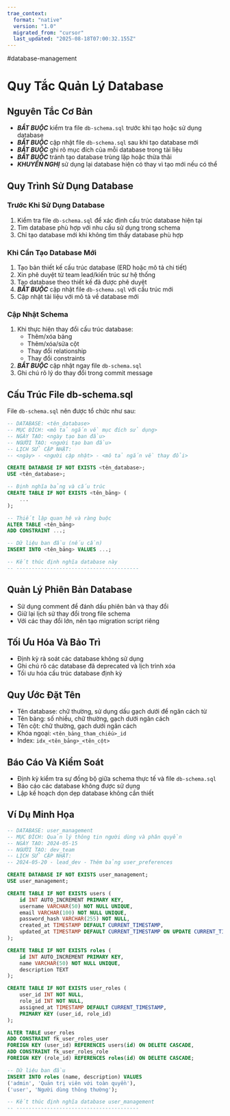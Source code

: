 ```yaml
---
trae_context:
  format: "native"
  version: "1.0"
  migrated_from: "cursor"
  last_updated: "2025-08-18T07:00:32.155Z"
---
```


#database-management
# Quy Tắc Quản Lý Database

## Nguyên Tắc Cơ Bản

- **_BẮT BUỘC_** kiểm tra file `db-schema.sql` trước khi tạo hoặc sử dụng database
- **_BẮT BUỘC_** cập nhật file `db-schema.sql` sau khi tạo database mới
- **_BẮT BUỘC_** ghi rõ mục đích của mỗi database trong tài liệu
- **_BẮT BUỘC_** tránh tạo database trùng lặp hoặc thừa thãi
- **_KHUYẾN NGHỊ_** sử dụng lại database hiện có thay vì tạo mới nếu có thể

## Quy Trình Sử Dụng Database

### Trước Khi Sử Dụng Database

1. Kiểm tra file `db-schema.sql` để xác định cấu trúc database hiện tại
2. Tìm database phù hợp với nhu cầu sử dụng trong schema
3. Chỉ tạo database mới khi không tìm thấy database phù hợp

### Khi Cần Tạo Database Mới

1. Tạo bản thiết kế cấu trúc database (ERD hoặc mô tả chi tiết)
2. Xin phê duyệt từ team lead/kiến trúc sư hệ thống
3. Tạo database theo thiết kế đã được phê duyệt
4. **_BẮT BUỘC_** cập nhật file `db-schema.sql` với cấu trúc mới
5. Cập nhật tài liệu với mô tả về database mới

### Cập Nhật Schema

1. Khi thực hiện thay đổi cấu trúc database:
   - Thêm/xóa bảng
   - Thêm/xóa/sửa cột
   - Thay đổi relationship
   - Thay đổi constraints
2. **_BẮT BUỘC_** cập nhật ngay file `db-schema.sql`
3. Ghi chú rõ lý do thay đổi trong commit message

## Cấu Trúc File db-schema.sql

File `db-schema.sql` nên được tổ chức như sau:

```sql
-- DATABASE: <tên_database>
-- MỤC ĐÍCH: <mô tả ngắn về mục đích sử dụng>
-- NGÀY TẠO: <ngày tạo ban đầu>
-- NGƯỜI TẠO: <người tạo ban đầu>
-- LỊCH SỬ CẬP NHẬT:
-- <ngày> - <người cập nhật> - <mô tả ngắn về thay đổi>

CREATE DATABASE IF NOT EXISTS <tên_database>;
USE <tên_database>;

-- Định nghĩa bảng và cấu trúc
CREATE TABLE IF NOT EXISTS <tên_bảng> (
    ...
);

-- Thiết lập quan hệ và ràng buộc
ALTER TABLE <tên_bảng>
ADD CONSTRAINT ...;

-- Dữ liệu ban đầu (nếu cần)
INSERT INTO <tên_bảng> VALUES ...;

-- Kết thúc định nghĩa database này
-- ----------------------------------------
```

## Quản Lý Phiên Bản Database

- Sử dụng comment để đánh dấu phiên bản và thay đổi
- Giữ lại lịch sử thay đổi trong file schema
- Với các thay đổi lớn, nên tạo migration script riêng

## Tối Ưu Hóa Và Bảo Trì

- Định kỳ rà soát các database không sử dụng
- Ghi chú rõ các database đã deprecated và lịch trình xóa
- Tối ưu hóa cấu trúc database định kỳ

## Quy Ước Đặt Tên

- Tên database: chữ thường, sử dụng dấu gạch dưới để ngăn cách từ
- Tên bảng: số nhiều, chữ thường, gạch dưới ngăn cách
- Tên cột: chữ thường, gạch dưới ngăn cách
- Khóa ngoại: `<tên_bảng_tham_chiếu>_id`
- Index: `idx_<tên_bảng>_<tên_cột>`

## Báo Cáo Và Kiểm Soát

- Định kỳ kiểm tra sự đồng bộ giữa schema thực tế và file `db-schema.sql`
- Báo cáo các database không được sử dụng
- Lập kế hoạch dọn dẹp database không cần thiết

## Ví Dụ Minh Họa

```sql
-- DATABASE: user_management
-- MỤC ĐÍCH: Quản lý thông tin người dùng và phân quyền
-- NGÀY TẠO: 2024-05-15
-- NGƯỜI TẠO: dev_team
-- LỊCH SỬ CẬP NHẬT:
-- 2024-05-20 - lead_dev - Thêm bảng user_preferences

CREATE DATABASE IF NOT EXISTS user_management;
USE user_management;

CREATE TABLE IF NOT EXISTS users (
    id INT AUTO_INCREMENT PRIMARY KEY,
    username VARCHAR(50) NOT NULL UNIQUE,
    email VARCHAR(100) NOT NULL UNIQUE,
    password_hash VARCHAR(255) NOT NULL,
    created_at TIMESTAMP DEFAULT CURRENT_TIMESTAMP,
    updated_at TIMESTAMP DEFAULT CURRENT_TIMESTAMP ON UPDATE CURRENT_TIMESTAMP
);

CREATE TABLE IF NOT EXISTS roles (
    id INT AUTO_INCREMENT PRIMARY KEY,
    name VARCHAR(50) NOT NULL UNIQUE,
    description TEXT
);

CREATE TABLE IF NOT EXISTS user_roles (
    user_id INT NOT NULL,
    role_id INT NOT NULL,
    assigned_at TIMESTAMP DEFAULT CURRENT_TIMESTAMP,
    PRIMARY KEY (user_id, role_id)
);

ALTER TABLE user_roles
ADD CONSTRAINT fk_user_roles_user
FOREIGN KEY (user_id) REFERENCES users(id) ON DELETE CASCADE,
ADD CONSTRAINT fk_user_roles_role
FOREIGN KEY (role_id) REFERENCES roles(id) ON DELETE CASCADE;

-- Dữ liệu ban đầu
INSERT INTO roles (name, description) VALUES
('admin', 'Quản trị viên với toàn quyền'),
('user', 'Người dùng thông thường');

-- Kết thúc định nghĩa database user_management
-- ----------------------------------------
```
